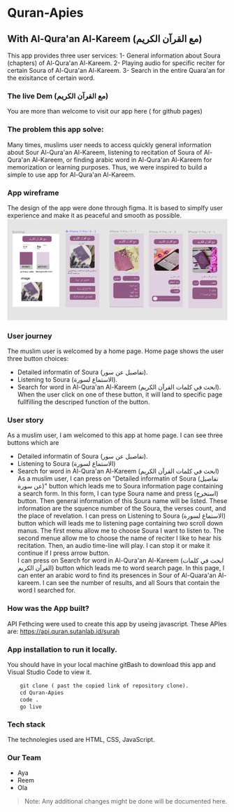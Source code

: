 # Quran-Apies
## With Al-Qura'an Al-Kareem (مع القرآن الكريم)
This app provides three user services: 
    1- General information about Soura (chapters) of Al-Qura'an Al-Kareem.
    2- Playing audio for specific reciter for certain Soura of Al-Qura'an Al-Kareem.
    3- Search in the entire Quara'an for the exisitance of certain word.

### The live Dem   (مع القرآن الكريم)
You are more than welcome to visit our app here ( for github pages)
### The problem this app solve:
Many times, muslims user needs to access quickly general information about Sour Al-Qura'an Al-Kareem, listening to recitation of Soura of Al-Qura'an Al-Kareem, or finding arabic word in Al-Qura'an Al-Kareem for memorization or learning purposes. Thus, we were inspired to build a simple to use app for Al-Qura'an Al-Kareem. 
### App wireframe
The design of the app were done through figma. It is based to simplfy user experience and make it as peaceful and smooth as possible.
<img src="/assets/wireframe.png" >

### User journey
The muslim user is welcomed by a home page. Home page shows the user three button choices: 
- Detailed informatin of Soura (تفاصيل عن سور).
- Listening to Soura (الاستماع لسورة).
- Search for word in Al-Qura'an Al-Kareem (ابحث في كلمات القرآن الكريم).
When the user click on one of these button, it will land to specific page fullfilling the descriped function of the button. 
### User story
As a muslim user, I am welcomed to this app at home page. I can see three buttons which are 
- Detailed informatin of Soura (تفاصيل عن سور).
- Listening to Soura (الاستماع لسورة)
- Search for word in Al-Qura'an Al-Kareem (ابحث في كلمات القرآن الكريم)
As a muslim user, I can press on "Detailed informatin of Soura (تفاصيل عن سورة)" button which leads me to Soura information page containing a search form. In this form, I can type Soura name and press (استخرج) button. Then general information of this Soura name will be listed. These information are the squence number of the Soura, the verses count, and the place of revelation.
I can press on Listening to Soura (الاستماع لسورة) button which will leads me to listening page containing two scroll down manus. The first menu allow me to choose Soura I want to listen to. The second menue allow me to choose the name of reciter I like to hear his recitation. Then, an audio time-line will play. I can stop it or make it continue if I press arrow button.  
I can press on Search for word in Al-Qura'an Al-Kareem (ابحث في كلمات القرآن الكريم) button which leads me to word search page. In this page, I can enter an arabic word to find its presences in Sour of Al-Quara'an Al-kareem. I can see the number of results, and all Sours that contain the word I searched for.

### How was the App built?
API Fethcing were used to create this app by useing javascript. These APIes are:
https://api.quran.sutanlab.id/surah


### App installation to run it locally.
You should have in your local machine gitBash  to download this app  and Visual Studio Code to view it.

```
    git clone ( past the copied link of repository clone).
    cd Quran-Apies 
    code .
    go live
```
### Tech stack
The technolegies used are HTML, CSS, JavaScript.
### Our Team
- Aya
- Reem
- Ola

>Note: Any additional changes might be done will be documented here.
